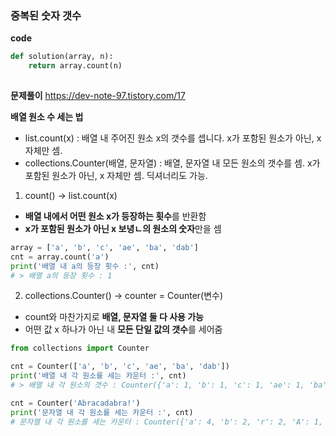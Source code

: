### 중복된 숫자 갯수 
**code**
```python
def solution(array, n):
    return array.count(n)
    
```
**문제풀이**
https://dev-note-97.tistory.com/17

**배열 원소 수 세는 법**
* list.count(x) : 배열 내 주어진 원소 x의 갯수를 셉니다. x가 포함된 원소가 아닌, x 자체만 셈.
* collections.Counter(배열, 문자열) : 배열, 문자열 내 모든 원소의 갯수를 셈. x가 포함된 원소가 아닌, x 자체만 셈. 딕셔너리도 가능. 

1. count() -> list.count(x) 
* **배열 내에서 어떤 원소 x가 등장하는 횟수**를 반환함
* **x가 포함된 원소가 아닌 x 보녕ㄴ의 원소의 숫자**만을 셈 

```python
array = ['a', 'b', 'c', 'ae', 'ba', 'dab']
cnt = array.count('a')
print('배열 내 a의 등장 횟수 :', cnt)
# > 배열 a의 등장 횟수 : 1
```

2. collections.Counter() -> counter = Counter(변수) 
* count와 마찬가지로 **배열, 문자열 둘 다 사용 가능**
* 어떤 값 x 하나가 아닌 내 **모든 단일 값의 갯수**를 세어줌 

```python
from collections import Counter

cnt = Counter(['a', 'b', 'c', 'ae', 'ba', 'dab'])
print('배열 내 각 원소를 세는 카운터 :', cnt)
# > 배열 내 각 원소의 갯수 : Counter({'a': 1, 'b': 1, 'c': 1, 'ae': 1, 'ba': 1, 'dab': 1})

cnt = Counter('Abracadabra!')
print('문자열 내 각 원소를 세는 카운터 :', cnt)
# 문자열 내 각 원소를 세는 카운터 : Counter({'a': 4, 'b': 2, 'r': 2, 'A': 1, 'c': 1, 'd': 1, '!': 1})
```
